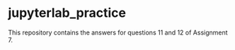 # jupyterlab_practice

This repository contains the answers for questions 11 and 12 of Assignment 7. 

